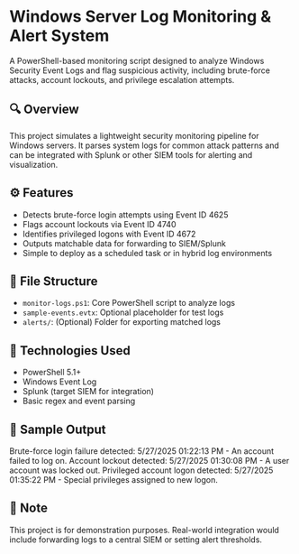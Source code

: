 # Windows Server Log Monitoring & Alert System

A PowerShell-based monitoring script designed to analyze Windows Security Event Logs and flag suspicious activity, including brute-force attacks, account lockouts, and privilege escalation attempts.

## 🔍 Overview

This project simulates a lightweight security monitoring pipeline for Windows servers. It parses system logs for common attack patterns and can be integrated with Splunk or other SIEM tools for alerting and visualization.

## ⚙️ Features

- Detects brute-force login attempts using Event ID 4625
- Flags account lockouts via Event ID 4740
- Identifies privileged logons with Event ID 4672
- Outputs matchable data for forwarding to SIEM/Splunk
- Simple to deploy as a scheduled task or in hybrid log environments

## 📁 File Structure

- `monitor-logs.ps1`: Core PowerShell script to analyze logs
- `sample-events.evtx`: Optional placeholder for test logs
- `alerts/`: (Optional) Folder for exporting matched logs

## 🧠 Technologies Used

- PowerShell 5.1+
- Windows Event Log
- Splunk (target SIEM for integration)
- Basic regex and event parsing

## 🚀 Sample Output

Brute-force login failure detected: 5/27/2025 01:22:13 PM - An account failed to log on.
Account lockout detected: 5/27/2025 01:30:08 PM - A user account was locked out.
Privileged account logon detected: 5/27/2025 01:35:22 PM - Special privileges assigned to new logon.


## 🔐 Note

This project is for demonstration purposes. Real-world integration would include forwarding logs to a central SIEM or setting alert thresholds.
